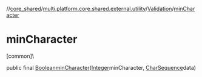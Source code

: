 //[core_shared](../../../index.md)/[multi.platform.core.shared.external.utility](../index.md)/[Validation](index.md)/[minCharacter](min-character.md)

# minCharacter

[common]\

public final [Boolean](https://docs.oracle.com/javase/8/docs/api/java/lang/Boolean.html)[minCharacter](min-character.md)([Integer](https://docs.oracle.com/javase/8/docs/api/java/lang/Integer.html)minCharacter, [CharSequence](https://docs.oracle.com/javase/8/docs/api/java/lang/CharSequence.html)data)
